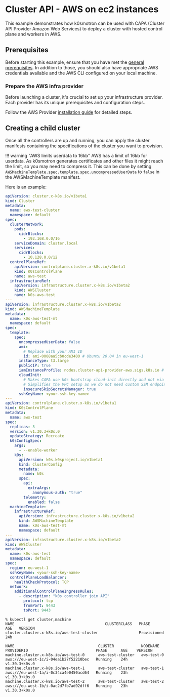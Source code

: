 # Cluster API - AWS on ec2 instances

This example demonstrates how k0smotron can be used with CAPA (Cluster API Provider Amazon Web Services) to deploy 
a cluster with hosted control plane and workers in AWS.

## Prerequisites

Before starting this example, ensure that you have met the [general prerequisites](capi-examples.md#prerequisites). In addition to those, you should also have appropriate AWS credentials available and the AWS CLI configured on your local machine.

### Prepare the AWS infra provider

Before launching a cluster, it's crucial to set up your infrastructure provider. Each provider has its unique prerequisites and configuration steps.

Follow the AWS Provider [installation guide](https://cluster-api-aws.sigs.k8s.io/getting-started.html#initialize-the-management-cluster) for detailed steps.

## Creating a child cluster

Once all the controllers are up and running, you can apply the cluster manifests containing the specifications of the cluster you want to provision.

!!! warning "AWS limits userdata to 16kb"
    AWS has a limit of 16kb for userdata. As k0smotron generates certificates and other files it might reach the limit, so you may need to compress it.
    This can be done by setting `AWSMachineTemplate.spec.template.spec.uncompressedUserData` to `false` in the AWSMachineTemplate manifest. 

Here is an example:

```yaml
apiVersion: cluster.x-k8s.io/v1beta1
kind: Cluster
metadata:
  name: aws-test-cluster
  namespace: default
spec:
  clusterNetwork:
    pods:
      cidrBlocks:
        - 192.168.0.0/16
    serviceDomain: cluster.local
    services:
      cidrBlocks:
        - 10.128.0.0/12
  controlPlaneRef:
    apiVersion: controlplane.cluster.x-k8s.io/v1beta1
    kind: K0sControlPlane
    name: aws-test
  infrastructureRef:
    apiVersion: infrastructure.cluster.x-k8s.io/v1beta2
    kind: AWSCluster
    name: k0s-aws-test
---
apiVersion: infrastructure.cluster.x-k8s.io/v1beta2
kind: AWSMachineTemplate
metadata:
  name: k0s-aws-test-mt
  namespace: default
spec:
  template:
    spec:
      uncompressedUserData: false 
      ami:
        # Replace with your AMI ID
        id: ami-0008aa5cb0cde3400 # Ubuntu 20.04 in eu-west-1
      instanceType: t3.large
      publicIP: true
      iamInstanceProfile: nodes.cluster-api-provider-aws.sigs.k8s.io # Instance Profile created by `clusterawsadm bootstrap iam create-cloudformation-stack`
      cloudInit:
        # Makes CAPA use k0s bootstrap cloud-init directly and not via SSM
        # Simplifies the VPC setup as we do not need custom SSM endpoints etc.
        insecureSkipSecretsManager: true
      sshKeyName: <your-ssh-key-name>
---
apiVersion: controlplane.cluster.x-k8s.io/v1beta1
kind: K0sControlPlane
metadata:
  name: aws-test
spec:
  replicas: 3
  version: v1.30.3+k0s.0
  updateStrategy: Recreate
  k0sConfigSpec:
    args:
      - --enable-worker
    k0s:
      apiVersion: k0s.k0sproject.io/v1beta1
      kind: ClusterConfig
      metadata:
        name: k0s
      spec:
        api:
          extraArgs:
            anonymous-auth: "true"
        telemetry:
          enabled: false
  machineTemplate:
    infrastructureRef:
      apiVersion: infrastructure.cluster.x-k8s.io/v1beta2
      kind: AWSMachineTemplate
      name: k0s-aws-test-mt
      namespace: default
---
apiVersion: infrastructure.cluster.x-k8s.io/v1beta2
kind: AWSCluster
metadata:
  name: k0s-aws-test
  namespace: default
spec:
  region: eu-west-1
  sshKeyName: <your-ssh-key-name>
  controlPlaneLoadBalancer:
    healthCheckProtocol: TCP
  network:
    additionalControlPlaneIngressRules:
      - description: "k0s controller join API"
        protocol: tcp
        fromPort: 9443
        toPort: 9443
```

```shell
% kubectl get cluster,machine
NAME                                        CLUSTERCLASS   PHASE         AGE   VERSION
cluster.cluster.x-k8s.io/aws-test-cluster                  Provisioned   24h   

NAME                                     CLUSTER            NODENAME        PROVIDERID                              PHASE      AGE    VERSION
machine.cluster.x-k8s.io/aws-test-0      aws-test-cluster   aws-test-0      aws:///eu-west-1c/i-04ea1b27f52210bec   Running    24h    v1.30.3+k0s.0
machine.cluster.x-k8s.io/aws-test-1      aws-test-cluster   aws-test-1      aws:///eu-west-1a/i-0c34ca4e0450acd64   Running    23h    v1.30.3+k0s.0
machine.cluster.x-k8s.io/aws-test-2      aws-test-cluster   aws-test-2      aws:///eu-west-1b/i-0ac2d7fb7ad92dff6   Running    23h    v1.30.3+k0s.0
   
```
